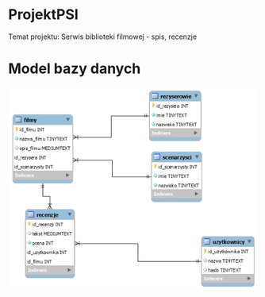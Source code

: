 # ProjektPSI
Temat projektu: Serwis biblioteki filmowej - spis, recenzje

# Model bazy danych

![alt text](https://github.com/piotroszko/ProjektPSI/blob/main/Projekt/db_schema.png?raw=true)
